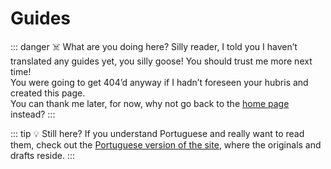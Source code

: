 # Guides

::: danger ☠️ What are you doing here?
Silly reader, I told you I haven’t translated any guides yet, you silly goose! You should trust me more next time!  
You were going to get 404’d anyway if I hadn’t foreseen your hubris and created this page.  
You can thank me later, for now, why not go back to the [home page](/) instead?
:::

::: tip 💡 Still here?
If you understand Portuguese and really want to read them, check out the [Portuguese version of the site](/pt/guides), where the originals and drafts reside.
:::
